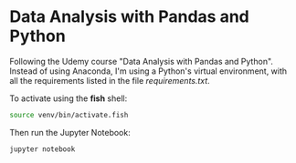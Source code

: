 # Data Analysis with Pandas and Python

Following the Udemy course "Data Analysis with Pandas and Python". Instead of using Anaconda, I'm using a Python's virtual environment, with all the requirements listed in the file *requirements.txt*.

To activate using the **fish** shell:
```sh
source venv/bin/activate.fish
```

Then run the Jupyter Notebook:
```sh
jupyter notebook
```
